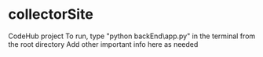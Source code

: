 # collectorSite
CodeHub project
To run, type "python backEnd\app.py" in the terminal from the root directory
Add other important info here as needed
